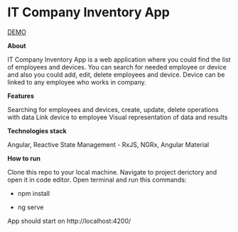 # IT Company Inventory App

[DEMO](https://it-company-management.vercel.app/)

**About**

IT Company Inventory App is a web application where you could find the list of employees and devices. You can search for needed employee or device and also you could add, edit, delete employees and device. Device can be linked to any employee who works in company.

**Features**

Searching for employees and devices, create, update, delete operations with data
Link device to employee
Visual representation of data and results

**Technologies stack** 

Angular, Reactive State Management - RxJS, NGRx, Angular Material

**How to run**

Clone this repo to your local machine.
Navigate to project derictory and open it in code editor.
Open terminal and run this commands:

- npm install

- ng serve

App should start on http://localhost:4200/

